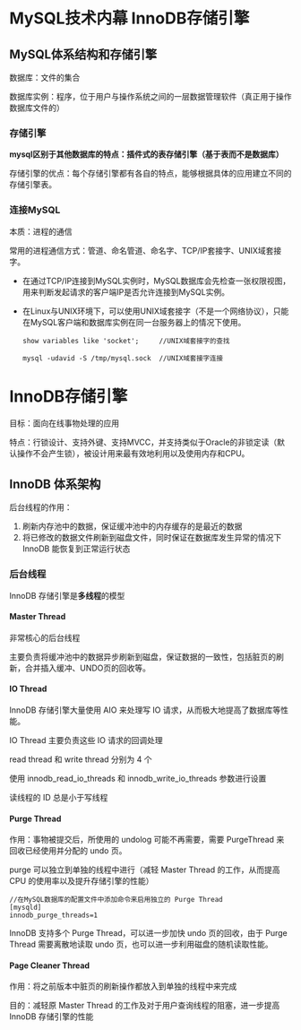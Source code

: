 # MySQL技术内幕 InnoDB存储引擎

## MySQL体系结构和存储引擎

数据库：文件的集合

数据库实例：程序，位于用户与操作系统之间的一层数据管理软件（真正用于操作数据库文件的）

### 存储引擎

**mysql区别于其他数据库的特点：插件式的表存储引擎（基于表而不是数据库）**

存储引擎的优点：每个存储引擎都有各自的特点，能够根据具体的应用建立不同的存储引擎表。

### 连接MySQL

本质：进程的通信

常用的进程通信方式：管道、命名管道、命名字、TCP/IP套接字、UNIX域套接字。

* 在通过TCP/IP连接到MySQL实例时，MySQL数据库会先检查一张权限视图，用来判断发起请求的客户端IP是否允许连接到MySQL实例。

* 在Linux与UNIX环境下，可以使用UNIX域套接字（不是一个网络协议），只能在MySQL客户端和数据库实例在同一台服务器上的情况下使用。

  ```MySQL
  show variables like 'socket';		//UNIX域套接字的查找
  
  mysql -udavid -S /tmp/mysql.sock	//UNIX域套接字连接
  ```



# InnoDB存储引擎

目标：面向在线事物处理的应用

特点：行锁设计、支持外键、支持MVCC，并支持类似于Oracle的非锁定读（默认操作不会产生锁），被设计用来最有效地利用以及使用内存和CPU。

## InnoDB 体系架构

后台线程的作用：

1. 刷新内存池中的数据，保证缓冲池中的内存缓存的是最近的数据
2. 将已修改的数据文件刷新到磁盘文件，同时保证在数据库发生异常的情况下 InnoDB 能恢复到正常运行状态

### 后台线程

InnoDB 存储引擎是**多线程**的模型

#### Master Thread

非常核心的后台线程

主要负责将缓冲池中的数据异步刷新到磁盘，保证数据的一致性，包括脏页的刷新，合并插入缓冲、UNDO页的回收等。



#### IO Thread

InnoDB 存储引擎大量使用 AIO 来处理写 IO 请求，从而极大地提高了数据库等性能。

IO Thread 主要负责这些 IO 请求的回调处理

read thread 和 write thread 分别为 4 个

使用 innodb_read_io_threads 和 innodb_write_io_threads 参数进行设置

读线程的 ID 总是小于写线程



#### Purge Thread

作用：事物被提交后，所使用的 undolog 可能不再需要，需要 PurgeThread 来回收已经使用并分配的 undo 页。

purge 可以独立到单独的线程中进行（减轻 Master Thread 的工作，从而提高 CPU 的使用率以及提升存储引擎的性能）

```mysql
//在MySQL数据库的配置文件中添加命令来启用独立的 Purge Thread
[mysqld]
innodb_purge_threads=1
```

InnoDB 支持多个 Purge Thread，可以进一步加快 undo 页的回收，由于 Purge Thread 需要离散地读取 undo 页，也可以进一步利用磁盘的随机读取性能。



#### Page Cleaner Thread

作用：将之前版本中脏页的刷新操作都放入到单独的线程中来完成

目的：减轻原 Master Thread 的工作及对于用户查询线程的阻塞，进一步提高 InnoDB 存储引擎的性能

